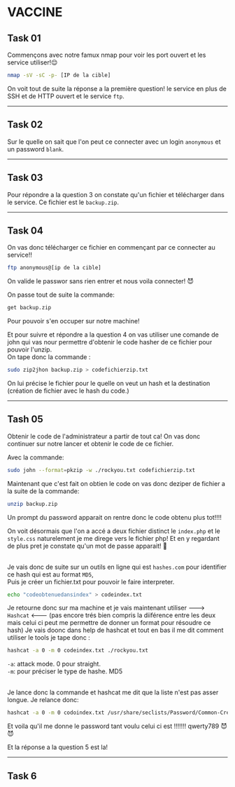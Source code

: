 # VACCINE

## Task 01
Commençons avec notre famux nmap pour voir les port ouvert et les service utiliser!😌

```bash
nmap -sV -sC -p- [IP de la cible]
```

On voit tout de suite la réponse a la première question! le service en plus de SSH et de HTTP ouvert et le service `ftp`. 

---
## Task 02
Sur le quelle on sait que l'on peut ce connecter avec un login `anonymous` et un password `blank`.<br/>

---
## Task 03
Pour répondre a la question 3 on constate qu'un fichier et télécharger dans le service. Ce fichier est le `backup.zip`.

---
## Task 04
On vas donc télécharger ce fichier en commençant par ce connecter au service!! 
```bash
ftp anonymous@[ip de la cible]
```
On valide le passwor sans rien entrer et nous voila connecter! 😈

On passe tout de suite la commande: 
```bash
get backup.zip 
```
Pour pouvoir s'en occuper sur notre machine!<br/>

Et pour suivre et répondre a la question 4 on vas utiliser une comande de john qui vas nour permettre d'obtenir le code hasher de ce fichier pour pouvoir l'unzip.<br/>
On tape donc la commande :
```bash
sudo zip2jhon backup.zip > codefichierzip.txt
```

On lui précise le fichier pour le quelle on veut un hash et la destination (création de fichier avec le hash du code.)

---
## Tash 05
Obtenir le code de l'administrateur a partir de tout ca! On vas donc continuer sur notre lancer et obtenir le code de ce fichier.<br/>

Avec la commande: <br/>

```bash
sudo john --format=pkzip -w ./rockyou.txt codefichierzip.txt
```

Maintenant que c'est fait on obtien le code on vas donc deziper de fichier a la suite de la commande:

```bash
unzip backup.zip
```
Un prompt du password apparait on rentre donc le code obtenu plus tot!!!! <br/>

On voit désormais que l'on a accé a deux fichier distinct le `index.php` et le `style.css` naturelement je me direge vers le fichier php! Et en y regardant de plus pret je constate qu'un mot de passe apparait! 🤤<br/><br/>

Je vais donc de suite sur un outils en ligne qui est `hashes.com` pour identifier ce hash qui est au format `MD5`, <br/>
Puis je créer un fichier.txt pour pouvoir le faire interpreter.

```bash
echo "codeobtenuedansindex" > codeindex.txt
```

Je retourne donc sur ma machine et je vais maintenant utiliser ---> `Hashcat` <--- (pas encore trés bien compris la diiférence entre les deux mais celui ci peut me permettre de donner un format pour résoudre ce hash) Je vais doonc dans help de hashcat et tout en bas il me dit comment utiliser le tools je tape donc : 
```bash
hashcat -a 0 -m 0 codeindex.txt ./rockyou.txt
``` 
`-a`: attack mode. 0 pour straight. <br/>
`-m`: pour préciser le type de hashe. MD5 <br/>
<br/>

Je lance donc la commande et hashcat me dit que la liste n'est pas asser longue. Je relance donc:

```bash
hashcat -a 0 -m 0 codoindex.txt /usr/share/seclists/Password/Common-Credentials/100k-most-used-password.txt
```

Et voila qu'il me donne le password tant voulu celui ci est !!!!!!! qwerty789 😈😈

Et la réponse a la question 5 est la!

--- 
## Task 6


